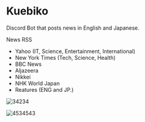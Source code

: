 # Kuebiko
Discord Bot that posts news in English and Japanese.

News RSS
- Yahoo (IT, Science, Entertainment, International)
- New York Times (Tech, Science, Health)
- BBC News
- Aljazeera
- Nikkei
- NHK World Japan
- Reatures (ENG and JP.)

![34234](https://user-images.githubusercontent.com/28727157/149986375-7ca79778-f695-4525-984c-ea50e63cbd8f.png)

![4534543](https://user-images.githubusercontent.com/28727157/149986791-c82a21bd-3638-4468-b83b-c3125f632bc0.png)
